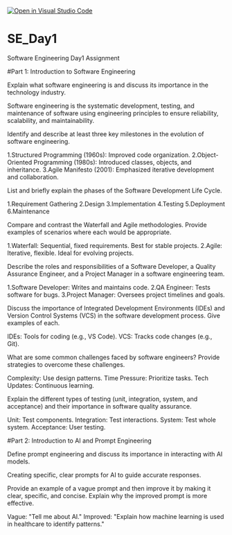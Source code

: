 [![Open in Visual Studio Code](https://classroom.github.com/assets/open-in-vscode-2e0aaae1b6195c2367325f4f02e2d04e9abb55f0b24a779b69b11b9e10269abc.svg)](https://classroom.github.com/online_ide?assignment_repo_id=15572416&assignment_repo_type=AssignmentRepo)
# SE_Day1

Software Engineering Day1 Assignment

#Part 1: Introduction to Software Engineering

Explain what software engineering is and discuss its importance in the technology industry.

Software engineering is the systematic development, testing, and maintenance of software using engineering principles to ensure reliability, scalability, and maintainability.

Identify and describe at least three key milestones in the evolution of software engineering.

1.Structured Programming (1960s): Improved code organization.
2.Object-Oriented Programming (1980s): Introduced classes, objects, and inheritance.
3.Agile Manifesto (2001): Emphasized iterative development and collaboration.

List and briefly explain the phases of the Software Development Life Cycle.

1.Requirement Gathering
2.Design
3.Implementation
4.Testing
5.Deployment
6.Maintenance

Compare and contrast the Waterfall and Agile methodologies. Provide examples of scenarios where each would be appropriate.

1.Waterfall: Sequential, fixed requirements. Best for stable projects.
2.Agile: Iterative, flexible. Ideal for evolving projects.

Describe the roles and responsibilities of a Software Developer, a Quality Assurance Engineer, and a Project Manager in a software engineering team.


1.Software Developer: Writes and maintains code.
2.QA Engineer: Tests software for bugs.
3.Project Manager: Oversees project timelines and goals.

Discuss the importance of Integrated Development Environments (IDEs) and Version Control Systems (VCS) in the software development process. Give examples of each.

IDEs: Tools for coding (e.g., VS Code).
VCS: Tracks code changes (e.g., Git).

What are some common challenges faced by software engineers? Provide strategies to overcome these challenges.

Complexity: Use design patterns.
Time Pressure: Prioritize tasks.
Tech Updates: Continuous learning.

Explain the different types of testing (unit, integration, system, and acceptance) and their importance in software quality assurance.

Unit: Test components.
Integration: Test interactions.
System: Test whole system.
Acceptance: User testing.

#Part 2: Introduction to AI and Prompt Engineering

Define prompt engineering and discuss its importance in interacting with AI models.

Creating specific, clear prompts for AI to guide accurate responses.

Provide an example of a vague prompt and then improve it by making it clear, specific, and concise. Explain why the improved prompt is more effective.

Vague: "Tell me about AI."
Improved: "Explain how machine learning is used in healthcare to identify patterns."
